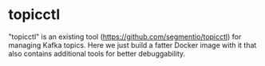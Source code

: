 # topicctl

"topicctl" is an existing tool (https://github.com/segmentio/topicctl) for managing Kafka topics. Here we just build a fatter Docker image with it that also contains additional tools for better debuggability.
